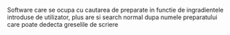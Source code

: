 Software care se ocupa cu cautarea de preparate in functie de ingradientele introduse de utilizator, plus are si search normal dupa numele preparatului care poate dedecta greselile de scriere

